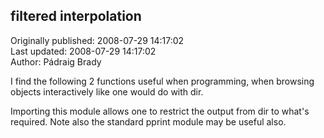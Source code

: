 ## filtered interpolation  
Originally published: 2008-07-29 14:17:02  
Last updated: 2008-07-29 14:17:02  
Author: Pádraig Brady  
  
I find the following 2 functions useful when programming,
when browsing objects interactively like one would do with dir.

Importing this module allows one to restrict the output from dir to what's required.
Note also the standard pprint module may be useful also.